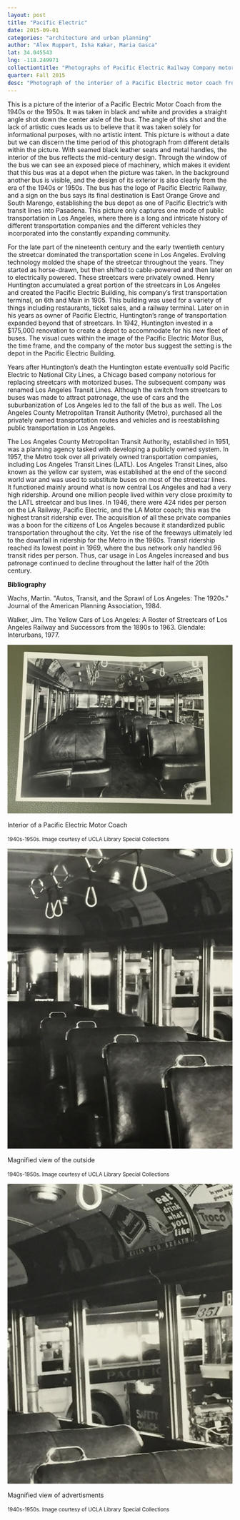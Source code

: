 ```yaml
---
layout: post
title: "Pacific Electric"
date: 2015-09-01
categories: "architecture and urban planning"
author: "Alex Ruppert, Isha Kakar, Maria Gasca"
lat: 34.045543
lng: -118.249971
collectiontitle: "Photographs of Pacific Electric Railway Company motor coaches and railroad cars, 1927-1950, UCLA Library Special Collections"
quarter: Fall 2015
desc: "Photograph of the interior of a Pacific Electric motor coach from the 1940s or 1950s. The image was most likely taken in Pacific Electric's bus depot in Downtown Los Angeles."
---
```

This is a picture of the interior of a Pacific Electric Motor Coach from the 1940s or the 1950s. It was taken in black and white and provides a straight angle shot down the center aisle of the bus. The angle of this shot and the lack of artistic cues leads us to believe that it was taken solely for informational purposes, with no artistic intent. This picture is without a date but we can discern the time period of this photograph from different details within the picture. With seamed black leather seats and metal handles, the interior of the bus reflects the mid-century design. Through the window of the bus we can see an exposed piece of machinery, which makes it evident that this bus was at a depot when the picture was taken. In the background another bus is visible, and the design of its exterior is also clearly from the era of the 1940s or 1950s. The bus has the logo of Pacific Electric Railway, and a sign on the bus says its final destination is East Orange Grove and South Marengo, establishing the bus depot as one of Pacific Electric’s with transit lines into Pasadena. This picture only captures one mode of public transportation in Los Angeles, where there is a long and intricate history of different transportation companies and the different vehicles they incorporated into the constantly expanding community.

For the late part of the nineteenth century and the early twentieth century the streetcar dominated the transportation scene in Los Angeles. Evolving technology molded the shape of the streetcar throughout the years. They started as horse-drawn, but then shifted to cable-powered and then later on to electrically powered. These streetcars were privately owned. Henry Huntington accumulated a great portion of the streetcars in Los Angeles and created the Pacific Electric Building, his company’s first transportation terminal, on 6th and Main in 1905. This building was used for a variety of things including restaurants, ticket sales, and a railway terminal. Later on in his years as owner of Pacific Electric, Huntington’s range of transportation expanded beyond that of streetcars. In 1942, Huntington invested in a $175,000 renovation to create a depot to accommodate for his new fleet of buses. The visual cues within the image of the Pacific Electric Motor Bus, the time frame, and the company of the motor bus suggest the setting is the depot in the Pacific Electric Building.

Years after Huntington’s death the Huntington estate eventually sold Pacific Electric to National City Lines, a Chicago based company notorious for replacing streetcars with motorized buses.  The subsequent company was renamed Los Angeles Transit Lines. Although the switch from streetcars to buses was made to attract patronage, the use of cars and the suburbanization of Los Angeles led to the fall of the bus as well. The Los Angeles County Metropolitan Transit Authority (Metro), purchased all the privately owned transportation routes and vehicles and is reestablishing public transportation in Los Angeles.

The Los Angeles County Metropolitan Transit Authority, established in 1951, was a planning agency tasked with developing a publicly owned system. In 1957, the Metro took over all privately owned transportation companies, including Los Angeles Transit Lines (LATL). Los Angeles Transit Lines, also known as the yellow car system, was established at the end of the second world war and was used to substitute buses on most of the streetcar lines. It functioned mainly around what is now central Los Angeles and had a very high ridership. Around one million people lived within very close proximity to the LATL streetcar and bus lines. In 1946, there were 424 rides per person on the LA Railway, Pacific Electric, and the LA Motor coach; this was the highest transit ridership ever. The acquisition of all these private companies was a boon for the citizens of Los Angeles because it standardized public transportation throughout the city. Yet the rise of the freeways ultimately led to the downfall in ridership for the Metro in the 1960s. Transit ridership reached its lowest point in 1969, where the bus network only handled 96 transit rides per person. Thus, car usage in Los Angeles increased and bus patronage continued to decline throughout the latter half of the 20th century.


**Bibliography**

Wachs, Martin. &quot;Autos, Transit, and the Sprawl of Los Angeles: The 1920s.&quot; Journal of the American Planning Association, 1984.

Walker, Jim. The Yellow Cars of Los Angeles: A Roster of Streetcars of Los Angeles Railway and Successors from the 1890s to 1963. Glendale: Interurbans, 1977.


<img src='../images/Bus1.jpg' alt='Black and white image of an interior of a Pacific Electric Motor Coach'>
<figcaption><p>Interior of a Pacific Electric Motor Coach</p><p><small>1940s-1950s. Image courtesy of UCLA Library Special Collections</small></p>
<img src='../images/Bus2.jpg' alt='Magnified version of the original image to show detail of seats and the exterior'>
<figcaption><p>Magnified view of the outside</p><p><small>1940s-1950s. Image courtesy of UCLA Library Special Collections</small></p>
<img src='../images/Bus3.jpg' alt='Magnified version of the original image to show the detail of the advertisments above the windows'>
<figcaption><p>Magnified view of advertisments</p><p><small>1940s-1950s. Image courtesy of UCLA Library Special Collections</small></p>
